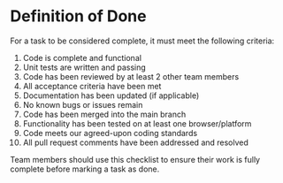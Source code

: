 # Definition of Done

For a task to be considered complete, it must meet the following criteria:

1. Code is complete and functional
2. Unit tests are written and passing
3. Code has been reviewed by at least 2 other team members
4. All acceptance criteria have been met
5. Documentation has been updated (if applicable)
6. No known bugs or issues remain
7. Code has been merged into the main branch
8. Functionality has been tested on at least one browser/platform
9. Code meets our agreed-upon coding standards
10. All pull request comments have been addressed and resolved

Team members should use this checklist to ensure their work is fully complete before marking a task as done.